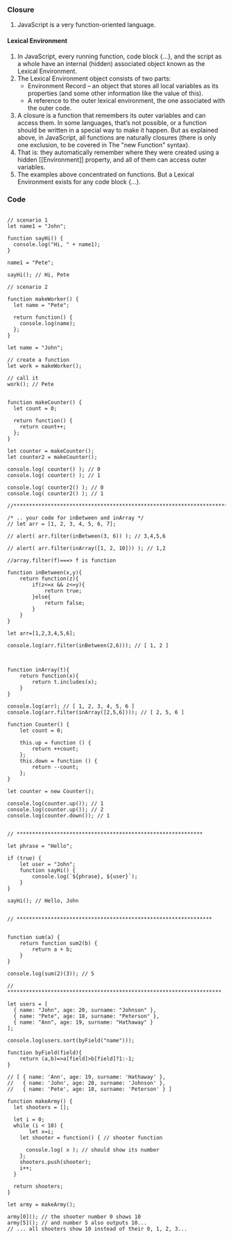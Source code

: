 
### Closure

1. JavaScript is a very function-oriented language. 

#### Lexical Environment

1. In JavaScript, every running function, code block {...}, and the script as a whole have an internal (hidden) associated object known as the Lexical Environment.
2. The Lexical Environment object consists of two parts:
    * Environment Record – an object that stores all local variables as its properties (and some other information like the value of this).
    * A reference to the outer lexical environment, the one associated with the outer code.
3. A closure is a function that remembers its outer variables and can access them. In some languages, that’s not possible, or a function should be written in a special way to make it happen. But as explained above, in JavaScript, all functions are naturally closures (there is only one exclusion, to be covered in The "new Function" syntax).
4. That is: they automatically remember where they were created using a hidden [[Environment]] property, and all of them can access outer variables.
5. The examples above concentrated on functions. But a Lexical Environment exists for any code block {...}.

### Code

~~~

// scenario 1
let name1 = "John";

function sayHi() {
  console.log("Hi, " + name1);
}

name1 = "Pete";

sayHi(); // Hi, Pete

// scenario 2

function makeWorker() {
  let name = "Pete";

  return function() {
    console.log(name);
  };
}

let name = "John";

// create a function
let work = makeWorker();

// call it
work(); // Pete


function makeCounter() {
  let count = 0;

  return function() {
    return count++;
  };
}

let counter = makeCounter();
let counter2 = makeCounter();

console.log( counter() ); // 0
console.log( counter() ); // 1

console.log( counter2() ); // 0
console.log( counter2() ); // 1

//*******************************************************************************

/* .. your code for inBetween and inArray */
// let arr = [1, 2, 3, 4, 5, 6, 7];

// alert( arr.filter(inBetween(3, 6)) ); // 3,4,5,6

// alert( arr.filter(inArray([1, 2, 10])) ); // 1,2

//array.filter(f)===> f is function

function inBetween(x,y){
    return function(z){
        if(z<=x && z<=y){
            return true;
        }else{
            return false;
        }
    }
}

let arr=[1,2,3,4,5,6];

console.log(arr.filter(inBetween(2,6))); // [ 1, 2 ]



function inArray(t){
    return function(x){
        return t.includes(x);
    }
}

console.log(arr); // [ 1, 2, 3, 4, 5, 6 ]
console.log(arr.filter(inArray([2,5,6]))); // [ 2, 5, 6 ]

function Counter() {
    let count = 0;

    this.up = function () {
        return ++count;
    };
    this.down = function () {
        return --count;
    };
}

let counter = new Counter();

console.log(counter.up()); // 1
console.log(counter.up()); // 2
console.log(counter.down()); // 1


// ************************************************************

let phrase = "Hello";

if (true) {
    let user = "John";
    function sayHi() {
        console.log(`${phrase}, ${user}`);
    }
}

sayHi(); // Hello, John


// ***************************************************************


function sum(a) {
    return function sum2(b) {
        return a + b;
    }
}

console.log(sum(2)(3)); // 5

// *********************************************************************

let users = [
  { name: "John", age: 20, surname: "Johnson" },
  { name: "Pete", age: 18, surname: "Peterson" },
  { name: "Ann", age: 19, surname: "Hathaway" }
];

console.log(users.sort(byField("name")));

function byField(field){
    return (a,b)=>a[field]>b[field]?1:-1;
}

// [ { name: 'Ann', age: 19, surname: 'Hathaway' },
//   { name: 'John', age: 20, surname: 'Johnson' },
//   { name: 'Pete', age: 18, surname: 'Peterson' } ]

function makeArmy() {
  let shooters = [];

  let i = 0;
  while (i < 10) {
       let x=i;
    let shooter = function() { // shooter function
       
      console.log( x ); // should show its number
    };
    shooters.push(shooter);
    i++;
  }

  return shooters;
}

let army = makeArmy();

army[0](); // the shooter number 0 shows 10
army[5](); // and number 5 also outputs 10...
// ... all shooters show 10 instead of their 0, 1, 2, 3...

~~~
